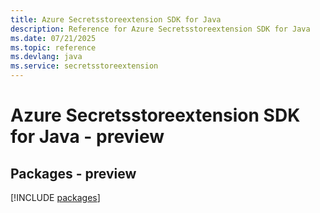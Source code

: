 ```yaml
---
title: Azure Secretsstoreextension SDK for Java
description: Reference for Azure Secretsstoreextension SDK for Java
ms.date: 07/21/2025
ms.topic: reference
ms.devlang: java
ms.service: secretsstoreextension
---
```

# Azure Secretsstoreextension SDK for Java - preview
## Packages - preview
[!INCLUDE [packages](secretsstoreextension-index.md)]